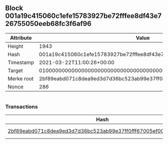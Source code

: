 ## Block 001a19c415060c1efe15783927be72fffee8df43e726755050eeb68fc3f6af96

Attribute | Value
--- | ---
Height | 1943
Hash | 001a19c415060c1efe15783927be72fffee8df43e726755050eeb68fc3f6af96
Timestamp | 2021-03-22T11:00:26+00:00
Target | 0100000000000000000000000000000000000000000000000000000000000000
Merke root | 2bf89eabd071c8dea9ed3d7d36bc523ab99e37ff0fff67005ef00fad53d59e11
Nonce | 286

```

```

### Transactions

Hash | Amount
--- | ---
[2bf89eabd071c8dea9ed3d7d36bc523ab99e37ff0fff67005ef00fad53d59e11](2bf89eabd071c8dea9ed3d7d36bc523ab99e37ff0fff67005ef00fad53d59e11.md) | 10.00000000 SKEPTI 
